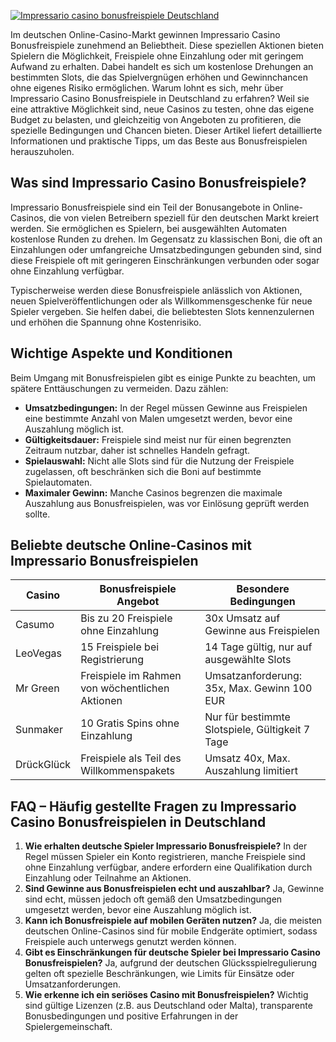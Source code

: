 [![Impressario casino bonusfreispiele Deutschland](https://123-caf.pages.dev/gitsignup.png)](https://vrmoo.ru/Bt82HjjY)

<p>Im deutschen Online-Casino-Markt gewinnen Impressario Casino Bonusfreispiele zunehmend an Beliebtheit. Diese speziellen Aktionen bieten Spielern die Möglichkeit, Freispiele ohne Einzahlung oder mit geringem Aufwand zu erhalten. Dabei handelt es sich um kostenlose Drehungen an bestimmten Slots, die das Spielvergnügen erhöhen und Gewinnchancen ohne eigenes Risiko ermöglichen. Warum lohnt es sich, mehr über Impressario Casino Bonusfreispiele in Deutschland zu erfahren? Weil sie eine attraktive Möglichkeit sind, neue Casinos zu testen, ohne das eigene Budget zu belasten, und gleichzeitig von Angeboten zu profitieren, die spezielle Bedingungen und Chancen bieten. Dieser Artikel liefert detaillierte Informationen und praktische Tipps, um das Beste aus Bonusfreispielen herauszuholen.</p>  <h2>Was sind Impressario Casino Bonusfreispiele?</h2> <p>Impressario Bonusfreispiele sind ein Teil der Bonusangebote in Online-Casinos, die von vielen Betreibern speziell für den deutschen Markt kreiert werden. Sie ermöglichen es Spielern, bei ausgewählten Automaten kostenlose Runden zu drehen. Im Gegensatz zu klassischen Boni, die oft an Einzahlungen oder umfangreiche Umsatzbedingungen gebunden sind, sind diese Freispiele oft mit geringeren Einschränkungen verbunden oder sogar ohne Einzahlung verfügbar.</p> <p>Typischerweise werden diese Bonusfreispiele anlässlich von Aktionen, neuen Spielveröffentlichungen oder als Willkommensgeschenke für neue Spieler vergeben. Sie helfen dabei, die beliebtesten Slots kennenzulernen und erhöhen die Spannung ohne Kostenrisiko.</p>  <h2>Wichtige Aspekte und Konditionen</h2> <p>Beim Umgang mit Bonusfreispielen gibt es einige Punkte zu beachten, um spätere Enttäuschungen zu vermeiden. Dazu zählen:</p> <ul> <li><strong>Umsatzbedingungen:</strong> In der Regel müssen Gewinne aus Freispielen eine bestimmte Anzahl von Malen umgesetzt werden, bevor eine Auszahlung möglich ist.</li> <li><strong>Gültigkeitsdauer:</strong> Freispiele sind meist nur für einen begrenzten Zeitraum nutzbar, daher ist schnelles Handeln gefragt.</li> <li><strong>Spielauswahl:</strong> Nicht alle Slots sind für die Nutzung der Freispiele zugelassen, oft beschränken sich die Boni auf bestimmte Spielautomaten.</li> <li><strong>Maximaler Gewinn:</strong> Manche Casinos begrenzen die maximale Auszahlung aus Bonusfreispielen, was vor Einlösung geprüft werden sollte.</li> </ul>  <h2>Beliebte deutsche Online-Casinos mit Impressario Bonusfreispielen</h2> <table> <thead> <tr> <th>Casino</th> <th>Bonusfreispiele Angebot</th> <th>Besondere Bedingungen</th> </tr> </thead> <tbody> <tr> <td>Casumo</td> <td>Bis zu 20 Freispiele ohne Einzahlung</td> <td>30x Umsatz auf Gewinne aus Freispielen</td> </tr> <tr> <td>LeoVegas</td> <td>15 Freispiele bei Registrierung</td> <td>14 Tage gültig, nur auf ausgewählte Slots</td> </tr> <tr> <td>Mr Green</td> <td>Freispiele im Rahmen von wöchentlichen Aktionen</td> <td>Umsatzanforderung: 35x, Max. Gewinn 100 EUR</td> </tr> <tr> <td>Sunmaker</td> <td>10 Gratis Spins ohne Einzahlung</td> <td>Nur für bestimmte Slotspiele, Gültigkeit 7 Tage</td> </tr> <tr> <td>DrückGlück</td> <td>Freispiele als Teil des Willkommenspakets</td> <td>Umsatz 40x, Max. Auszahlung limitiert</td> </tr> </tbody> </table>  <h2>FAQ – Häufig gestellte Fragen zu Impressario Casino Bonusfreispielen in Deutschland</h2> <ol> <li><strong>Wie erhalten deutsche Spieler Impressario Bonusfreispiele?</strong>   In der Regel müssen Spieler ein Konto registrieren, manche Freispiele sind ohne Einzahlung verfügbar, andere erfordern eine Qualifikation durch Einzahlung oder Teilnahme an Aktionen.</li>  <li><strong>Sind Gewinne aus Bonusfreispielen echt und auszahlbar?</strong>   Ja, Gewinne sind echt, müssen jedoch oft gemäß den Umsatzbedingungen umgesetzt werden, bevor eine Auszahlung möglich ist.</li>  <li><strong>Kann ich Bonusfreispiele auf mobilen Geräten nutzen?</strong>   Ja, die meisten deutschen Online-Casinos sind für mobile Endgeräte optimiert, sodass Freispiele auch unterwegs genutzt werden können.</li>  <li><strong>Gibt es Einschränkungen für deutsche Spieler bei Impressario Casino Bonusfreispielen?</strong>   Ja, aufgrund der deutschen Glücksspielregulierung gelten oft spezielle Beschränkungen, wie Limits für Einsätze oder Umsatzanforderungen.</li>  <li><strong>Wie erkenne ich ein seriöses Casino mit Bonusfreispielen?</strong>   Wichtig sind gültige Lizenzen (z.B. aus Deutschland oder Malta), transparente Bonusbedingungen und positive Erfahrungen in der Spielergemeinschaft.</li> </ol>